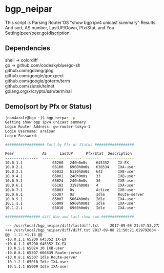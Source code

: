 # bgp_neipar
This script is Parsing Router'OS "show bgp ipv4 unicast summary" Results.  
And sort, AS number, LastUP/Down, Pfx/Stat, and You Setting(peer/peer.go)discription.  

## Dependencies
shell -> colordiff  
go    -> github.com/codeskyblue/go-sh  
         github.com/golang/glog  
         github.com/google/goexpect  
         github.com/google/goterm/term  
         github.com/ziutek/telnet  
         golang.org/x/crypto/ssh/terminal  

## Demo(sort by Pfx or Status)
```bash
[nao4arale@bgp ~]$ bgp_neipar -p
Getting show bgp ipv4 unicast summary
Login Router Address: gw-router-tokyo-1  
Login Username: araisan
Login Password: 

################## Sort by Pfx or Status ##################

Peer             AS      LastUP      Pfx/Stat  Description   
---------------  ------  ----------  ------    ------------  
10.0.1.1　　　　　　　  65200   240h0m0s    645352    IX-EX       
10.0.2.1　　　　　　　  65100   6960h0m0s   638534    IXA-user          
10.0.3.1　　　　　　　  65032   6120h0m0s   642       IXB-user          
10.0.4.1　　　　　　　  65001   240h0m0s    33        IXB-user       
10.0.5.1　　　　　　　  65024   240h0m0s    30        IXB-user       
10.0.6.1　　　　　　　  65102   3192h0m0s   4         IXA-user          
10.0.7.1　　　　　　　  65003   0s          Active    IXB-user      
10.0.8.1　　　　　　　  65307   0s          Idle      Route-server        
10.0.9.1　　　　　　　  65007   5064h0m0s   Idle      IXA-user      
10.1.1.1　　　　　　　  65009   6960h0m0s   Idle      IXA-user       
10.1.2.1　　　　　　　  65010   6960h0m0s   Idle      IXA-user        

################ diff Now and Last show cmd ###############

--- /usr/local/bgp_neipar/diff/lastdiff.txt     2017-09-08 21:47:53.272941246 +0900
+++ /usr/local/bgp_neipar/diff/diff.txt 2017-09-08 21:50:21.029792034 +0900
@@ -1,13 +1,13 @@
-10.0.1.1 65200 645352 IX-EX
+10.0.1.1 65200 645352 IX-EX
 10.0.5.1 65024 30 IXB-user
-10.0.8.1 65307 660839 Route-server 
+10.0.8.1 65307 Idle Route-server 
 10.1.2.1 65010 Idle IXA-user
 10.1.1.1 65009 Idle IXA-user
 ```
 
